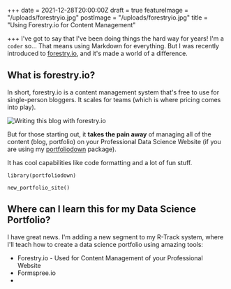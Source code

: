 +++
date = 2021-12-28T20:00:00Z
draft = true
featureImage = "/uploads/forestryio.jpg"
postImage = "/uploads/forestryio.jpg"
title = "Using Forestry.io for Content Management"

+++
I've got to say that I've been doing things the hard way for years! I'm a `coder` so... That means using Markdown for everything. But I was recently introduced to [forestry.io](https://forestry.io/ "forestry.io"), and it's made a world of a difference.

## What is forestry.io?

In short, forestry.io is a content management system that's free to use for single-person bloggers. It scales for teams (which is where pricing comes into play).

![Writing this blog with forestry.io](/uploads/forestryio_blog_post.jpg "Writing this blog with forestry.io")

But for those starting out, it **takes the pain away** of managing all of the content (blog, portfolio) on your Professional Data Science Website (if you are using my [portfoliodown](https://business-science.github.io/portfoliodown/ "portfoliodown") package).

It has cool capabilities like code formatting and a lot of fun stuff. 

    library(portfoliodown)
    
    new_portfolio_site()

## Where can I learn this for my Data Science Portfolio?

I have great news. I'm adding a new segment to my R-Track system, where I'll teach how to create a data science portfolio using amazing tools:

* Forestry.io - Used for Content Management of your Professional Website
* Formspree.io
* 